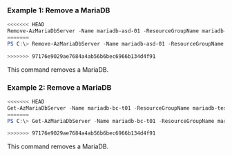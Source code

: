 ### Example 1: Remove a MariaDB
```powershell
<<<<<<< HEAD
Remove-AzMariaDbServer -Name mariadb-asd-01 -ResourceGroupName mariadb-test-qu5ov0
=======
PS C:\> Remove-AzMariaDbServer -Name mariadb-asd-01 -ResourceGroupName mariadb-test-qu5ov0

>>>>>>> 97176e9029ae7684a4ab56b6bec6966b134d4f91
```

This command removes a MariaDB.

### Example 2: Remove a MariaDB
```powershell
<<<<<<< HEAD
Get-AzMariaDbServer -Name mariadb-bc-t01 -ResourceGroupName mariadb-test-qu5ov0 | Remove-AzMariaDbServer
=======
PS C:\> Get-AzMariaDbServer -Name mariadb-bc-t01 -ResourceGroupName mariadb-test-qu5ov0 | Remove-AzMariaDbServer

>>>>>>> 97176e9029ae7684a4ab56b6bec6966b134d4f91
```

This command removes a MariaDB.


